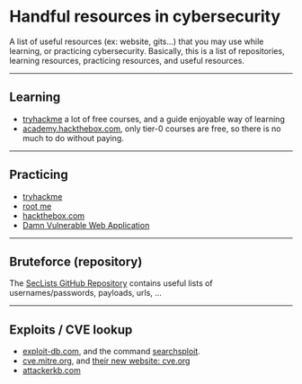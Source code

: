 # Handful resources in cybersecurity

A list of useful resources (ex: website, gits...) that you may use while learning, or practicing cybersecurity. Basically, this is a list of repositories, learning resources, practicing resources, and useful resources.

<hr class="sl">

## Learning

* [tryhackme](https://tryhackme.com/) a lot of free courses, and a guide enjoyable way of learning
* [academy.hackthebox.com](https://academy.hackthebox.com/catalogue), only tier-0 courses are free, so there is no much to do without paying.

<hr class="sr">

## Practicing

* [tryhackme](https://tryhackme.com/)
* [root me](https://www.root-me.org/)
* [hackthebox.com](https://hackthebox.com/)
* [Damn Vulnerable Web Application](https://dvwa.co.uk/)

<hr class="sl">

## Bruteforce  (repository)

The [SecLists GitHub Repository](https://github.com/danielmiessler/SecLists/) contains useful lists of usernames/passwords, payloads, urls, ...

<hr class="sr">

## Exploits / CVE lookup

* [exploit-db.com](https://www.exploit-db.com/), and the command [searchsploit](https://github.com/offensive-security/exploitdb).
* [cve.mitre.org](https://cve.mitre.org/cve/), and [their new website: cve.org](https://www.cve.org/)
* [attackerkb.com](https://attackerkb.com/)
